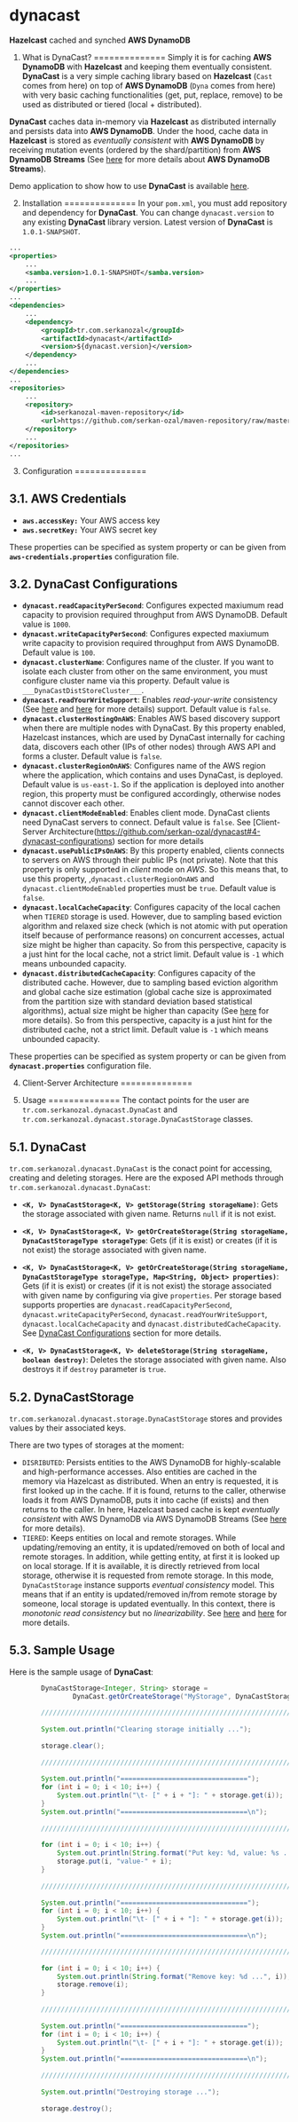# dynacast
**Hazelcast** cached and synched **AWS DynamoDB**

1. What is DynaCast?
==============
Simply it is for caching **AWS DynamoDB** with **Hazelcast** and keeping them eventually consistent. **DynaCast** is a very simple caching library based on **Hazelcast** (`Cast` comes from here) on top of **AWS DynamoDB** (`Dyna` comes from here) with very basic caching functionalities (get, put, replace, remove) to be used as distributed or tiered (local + distributed). 

**DynaCast** caches data in-memory via **Hazelcast** as distributed internally and persists data into **AWS DynamoDB**. Under the hood, cache data in **Hazelcast** is stored as *eventually consistent* with **AWS DynamoDB** by receiving mutation events (ordered by the shard/partition) from **AWS DynamoDB Streams** (See [here](http://docs.aws.amazon.com/amazondynamodb/latest/developerguide/Streams.html) for more details about **AWS DynamoDB Streams**). 

Demo application to show how to use **DynaCast** is available [here](https://github.com/serkan-ozal/dynacast-demo).

2. Installation
==============
In your `pom.xml`, you must add repository and dependency for **DynaCast**. 
You can change `dynacast.version` to any existing **DynaCast** library version.
Latest version of **DynaCast** is `1.0.1-SNAPSHOT`.

``` xml
...
<properties>
    ...
    <samba.version>1.0.1-SNAPSHOT</samba.version>
    ...
</properties>
...
<dependencies>
    ...
	<dependency>
		<groupId>tr.com.serkanozal</groupId>
		<artifactId>dynacast</artifactId>
		<version>${dynacast.version}</version>
	</dependency>
	...
</dependencies>
...
<repositories>
	...
	<repository>
		<id>serkanozal-maven-repository</id>
		<url>https://github.com/serkan-ozal/maven-repository/raw/master/</url>
	</repository>
	...
</repositories>
...
```

3. Configuration
==============

3.1. AWS Credentials
--------------
* **`aws.accessKey:`** Your AWS access key
* **`aws.secretKey:`** Your AWS secret key

These properties can be specified as system property or can be given from **`aws-credentials.properties`** configuration file.

3.2. DynaCast Configurations
--------------
* **`dynacast.readCapacityPerSecond`**: Configures expected maxiumum read capacity to provision required throughput from AWS DynamoDB. Default value is `1000`.
* **`dynacast.writeCapacityPerSecond`**: Configures expected maxiumum write capacity to provision required throughput from AWS DynamoDB. Default value is `100`.
* **`dynacast.clusterName`**: Configures name of the cluster. If you want to isolate each cluster from other on the same environment, you must configure cluster name via this property. Default value is `___DynaCastDistStoreCluster___`.
* **`dynacast.readYourWriteSupport`**: Enables *read-your-write* consistency (See [here](https://en.wikipedia.org/wiki/Consistency_model#Read-your-writes_Consistency) and [here](http://www.dbms2.com/2010/05/01/ryw-read-your-writes-consistency) for more details) support. Default value is `false`.
* **`dynacast.clusterHostingOnAWS`**: Enables AWS based discovery support when there are multiple nodes with DynaCast. By this property enabled, Hazelcast instances, which are used by DynaCast internally for caching data, discovers each other (IPs of other nodes) through AWS API and forms a cluster. Default value is `false`.
* **`dynacast.clusterRegionOnAWS`**: Configures name of the AWS region where the application, which contains and uses DynaCast, is deployed. Default value is `us-east-1`. So if the application is deployed into another region, this property must be configured accordingly, otherwise nodes cannot discover each other.
* **`dynacast.clientModeEnabled`**: Enables client mode. DynaCast clients need DynaCast servers to connect. Default value is `false`. See [Client-Server Architecture(https://github.com/serkan-ozal/dynacast#4-dynacast-configurations) section for more details
* **`dynacast.usePublicIPsOnAWS`**: By this property enabled, clients connects to servers on AWS through their public IPs (not private). Note that this property is only supported in *client* mode on *AWS*. So this means that, to use this property, ,`dynacast.clusterRegionOnAWS` and `dynacast.clientModeEnabled` properties must be `true`. Default value is `false`.
* **`dynacast.localCacheCapacity`**: Configures capacity of the local cachen when `TIERED` storage is used. However, due to sampling based eviction algorithm and relaxed size check (which is not atomic with put operation itself because of performance reasons) on concurrent accesses, actual size might be higher than capacity. So from this perspective, capacity is a just hint for the local cache, not a strict limit. Default value is `-1` which means unbounded capacity.
* **`dynacast.distributedCacheCapacity`**: Configures capacity of the distributed cache. However, due to sampling based eviction algorithm and global cache size estimation (global cache size is approximated from the partition size with standard deviation based statistical algorithms), actual size might be higher than capacity (See [here](http://docs.hazelcast.org/docs/3.7/manual/html-single/index.html#jcache-eviction) for more details). So from this perspective, capacity is a just hint for the distributed cache, not a strict limit. Default value is `-1` which means unbounded capacity.

These properties can be specified as system property or can be given from **`dynacast.properties`** configuration file.

4. Client-Server Architecture
==============

5. Usage
==============
The contact points for the user are `tr.com.serkanozal.dynacast.DynaCast` and `tr.com.serkanozal.dynacast.storage.DynaCastStorage` classes. 

5.1. DynaCast
--------------
`tr.com.serkanozal.dynacast.DynaCast` is the conact point for accessing, creating and deleting storages.
Here are the exposed API methods through `tr.com.serkanozal.dynacast.DynaCast`:

* **`<K, V> DynaCastStorage<K, V> getStorage(String storageName)`**: Gets the storage associated with given name. Returns `null` if it is not exist.

* **`<K, V> DynaCastStorage<K, V> getOrCreateStorage(String storageName, DynaCastStorageType storageType`**: Gets (if it is exist) or creates (if it is not exist) the storage associated with given name.

* **`<K, V> DynaCastStorage<K, V> getOrCreateStorage(String storageName, DynaCastStorageType storageType, Map<String, Object> properties)`**: Gets (if it is exist) or creates (if it is not exist) the storage associated with given name by configuring via give `properties`. Per storage based supports properties are `dynacast.readCapacityPerSecond`, `dynacast.writeCapacityPerSecond`, `dynacast.readYourWriteSupport`, `dynacast.localCacheCapacity` and `dynacast.distributedCacheCapacity`. See [DynaCast Configurations](https://github.com/serkan-ozal/dynacast#32-dynacast-configurations) section for more details.

* **`<K, V> DynaCastStorage<K, V> deleteStorage(String storageName, boolean destroy)`**: Deletes the storage associated with given name. Also destroys it if `destroy` parameter is `true`.

5.2. DynaCastStorage
--------------
`tr.com.serkanozal.dynacast.storage.DynaCastStorage` stores and provides values by their associated keys. 

There are two types of storages at the moment:
* `DISRIBUTED`: Persists entities to the AWS DynamoDB for highly-scalable and high-performance accesses. Also entities are cached in the memory via Hazelcast as distributed. When an entry is requested, it is first looked up in the cache. If it is found, returns to the caller, otherwise loads it from AWS DynamoDB, puts it into cache (if exists) and then returns to the caller. In here, Hazelcast based cache is kept *eventually consistent* with AWS DynamoDB via AWS DynamoDB Streams (See [here](http://docs.aws.amazon.com/amazondynamodb/latest/developerguide/Streams.html) for more details).
* `TIERED`: Keeps entities on local and remote storages. While updating/removing an entity, it is updated/removed on both of local and remote storages. In addition, while getting entity, at first it is looked up on local storage. If it is available, it is directly retrieved from local storage, otherwise it is requested from remote storage. In this mode, `DynaCastStorage` instance supports *eventual consistency* model. This means that if an entity is updated/removed in/from remote storage by someone, local storage is updated eventually. In this context, there is *monotonic read consistency* but no *linearizability*. See [here](https://en.wikipedia.org/wiki/Consistency_model) and [here](https://aphyr.com/posts/313-strong-consistency-models) for more details.

5.3. Sample Usage
--------------
Here is the sample usage of **DynaCast**:

``` java
        DynaCastStorage<Integer, String> storage = 
                DynaCast.getOrCreateStorage("MyStorage", DynaCastStorageType.TIERED);
        
        ///////////////////////////////////////////////////////////////////////
        
        System.out.println("Clearing storage initially ...");
        
        storage.clear();
        
        ///////////////////////////////////////////////////////////////////////
        
        System.out.println("================================");
        for (int i = 0; i < 10; i++) {
            System.out.println("\t- [" + i + "]: " + storage.get(i));
        }
        System.out.println("================================\n");
        
        ///////////////////////////////////////////////////////////////////////
        
        for (int i = 0; i < 10; i++) {
            System.out.println(String.format("Put key: %d, value: %s ...", i, "value-" + i));
            storage.put(i, "value-" + i);
        }
        
        ///////////////////////////////////////////////////////////////////////
        
        System.out.println("================================");
        for (int i = 0; i < 10; i++) {
            System.out.println("\t- [" + i + "]: " + storage.get(i));
        }
        System.out.println("================================\n");

        ///////////////////////////////////////////////////////////////////////
        
        for (int i = 0; i < 10; i++) {
            System.out.println(String.format("Remove key: %d ...", i));
            storage.remove(i);
        }
        
        ///////////////////////////////////////////////////////////////////////
        
        System.out.println("================================");
        for (int i = 0; i < 10; i++) {
            System.out.println("\t- [" + i + "]: " + storage.get(i));
        }
        System.out.println("================================\n");
        
        ///////////////////////////////////////////////////////////////////////
        
        System.out.println("Destroying storage ...");
        
        storage.destroy();
```
